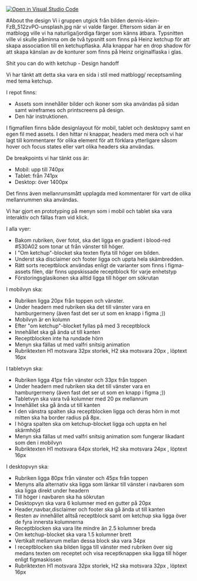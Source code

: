 [![Open in Visual Studio Code](https://classroom.github.com/assets/open-in-vscode-c66648af7eb3fe8bc4f294546bfd86ef473780cde1dea487d3c4ff354943c9ae.svg)](https://classroom.github.com/online_ide?assignment_repo_id=9677306&assignment_repo_type=AssignmentRepo)


#About the design
Vi i gruppen utgick från bilden dennis-klein-FzB_512zvPO-unsplash.jpg när vi valde färger. Eftersom sidan är en matblogg
ville vi ha naturliga/jordiga färger som känns ätbara.
Typsnitten ville vi skulle påminna om de två typsnitt som finns på Heinz ketchup för att skapa association till en 
ketchupflaska. Alla knappar har en drop shadow för att skapa känslan av de konturer som finns på Heinz originalflaska i glas.


Shit you can do with ketchup  - Design handoff


Vi har tänkt att detta ska vara en sida i stil med matblogg/ receptsamling med tema ketchup.

I repot finns: 
* Assets som innehåller bilder och ikoner som ska användas på sidan samt wireframes och printscreens på design.
* Den här instruktionen.

I figmafilen finns både designlayout för mobil, tablet och desktopvy samt en egen fil med assets.
I den hittar ni knappar, headers med mera och vi har lagt till kommentarer för olika element för att förklara ytterligare såsom hover och focus states eller vart olika headers ska användas.

De breakpoints vi har tänkt oss är: 
* Mobil: upp till 740px
* Tablet: från 741px
* Desktop: över 1400px

Det finns även mellanrumsmått upplagda med kommentarer för vart de olika mellanrummen ska användas.

Vi har gjort en prototyping på menyn som i mobil och tablet ska vara interaktiv och fällas fram vid klick.

I alla vyer:
* Bakom rubriken, över fotot, ska det ligga en gradient i blood-red #530A02 som tonar ut från vänster till höger.
* I "Om ketchup"-blocket ska texten flyta till höger om bilden.
* Underst ska disclaimer och footer ligga och uppta hela skämbredden. 
* Rätt sorts receptblock användas enligt de varianter som finns i figma-assets filen, där finns uppskissade receptblock för varje enhetstyp
* Förstoringsglasikonen ska alltid ligga till höger om sökrutan

I mobilvyn ska:
* Rubriken ligga 20px från toppen och vänster.
* Under headern med rubriken ska det till vänster vara en hamburgermeny (även fast det ser ut som en knapp i figma ;))
* Mobilvyn är en kolumn
* Efter "om ketchup"-blocket fyllas på med 3 receptblock
* Innehållet ska gå ända ut till kanten
* Receptblocken inte ha rundade hörn
* Menyn ska fällas ut med valfri snitsig animation
* Rubriktexten H1 motsvara 32px storlek, H2 ska motsvara 20px , löptext 16px 


I tabletvyn ska:
* Rubriken ligga 41px från vänster och 33px från toppen
* Under headern med rubriken ska det till vänster vara en hamburgermeny (även fast det ser ut som en knapp i figma ;))
* Tabletvyn ska vara två kolumner med 20 px mellanrum
* Innehållet ska gå ända ut till kanten
* I den vänstra spalten ska receptblocken ligga och deras hörn in mot mitten ska ha border radius på 8px.
* I högra spalten ska om ketchup-blocket ligga och uppta en hel skärmhöjd
* Menyn ska fällas ut med valfri snitsig animation som fungerar likadant som den i mobilvyn
* Rubriktexten H1 motsvara 64px storlek, H2 ska motsvara 24px , löptext 16px 

I desktopvyn ska:
* Rubriken ligga 80px från vänster och 45px från toppen
* Menyns alla alternativ ska ligga som länkar till vänster i navbaren som ska ligga direkt under headern
* Till höger i navbaren ska ha sökrutan
* Desktopvyn ska vara 6 kolumner med en gutter på 20px
* Header,navbar,disclaimer och footer ska gå ända ut till kanten
* Resten av innehållet alltså receptblock samt om ketchup ska ligga över de fyra innersta kolumnerna
* Receptblocken ska vara lite mindre än 2.5 kolumner breda
* Om ketchup-blocket ska vara 1.5 kolumner brett
* Vertikalt mellanrum mellan dessa block ska vara 34px
* I receptblocken ska bilden ligga till vänster med rubriken över sig medans texten om receptet och visa receptknappen ska ligga till höger enligt figmaskissen
* Rubriktexten H1 motsvara 32px storlek, H2 ska motsvara 32px , löptext 16px 

